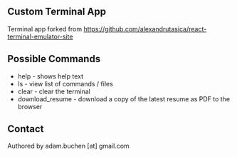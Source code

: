 ## Custom Terminal App

Terminal app forked from https://github.com/alexandrutasica/react-terminal-emulator-site

## Possible Commands

* help - shows help text
* ls - view list of commands / files
* clear - clear the terminal
* download_resume - download a copy of the latest resume as PDF to the browser

## Contact

Authored by adam.buchen [at] gmail.com
